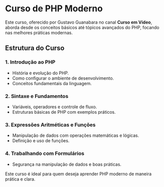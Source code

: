 # Curso de PHP Moderno

Este curso, oferecido por Gustavo Guanabara no canal **Curso em Vídeo**, aborda desde os conceitos básicos até tópicos avançados do PHP, focando nas melhores práticas modernas.

## Estrutura do Curso

### 1. **Introdução ao PHP**
   - História e evolução do PHP.
   - Como configurar o ambiente de desenvolvimento.
   - Conceitos fundamentais da linguagem.

### 2. **Sintaxe e Fundamentos**
   - Variáveis, operadores e controle de fluxo.
   - Estruturas básicas de PHP com exemplos práticos.

### 3. **Expressões Aritméticas e Funções**
   - Manipulação de dados com operações matemáticas e lógicas.
   - Definição e uso de funções.

### 4. **Trabalhando com Formulários**
   - Segurança na manipulação de dados e boas práticas.

Este curso é ideal para quem deseja aprender PHP moderno de maneira prática e clara.
